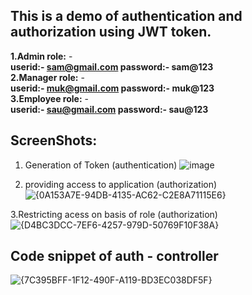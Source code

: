 ## This is a demo of authentication and authorization using JWT token. 
**1.Admin role:** - <br>
**userid:- sam@gmail.com    password:- sam@123** <br>
**2.Manager role:** - <br>
**userid:- muk@gmail.com    password:- muk@123**<br>
**3.Employee role:** - <br>
**userid:- sau@gmail.com    password:- sau@123** <br>

##
## ScreenShots:
1. Generation of Token (authentication)
![image](https://github.com/user-attachments/assets/a799f283-cb71-4e03-9e41-6db8a6e8c4a3)

2. providing access to application (authorization)
![{0A153A7E-94DB-4135-AC62-C2E8A71115E6}](https://github.com/user-attachments/assets/e012aa2f-ee99-41ea-8020-23cbe105884d)

3.Restricting acess on basis of role (authorization)
![{D4BC3DCC-7EF6-4257-979D-50769F10F38A}](https://github.com/user-attachments/assets/0b9d08fc-db1a-4dee-8688-5c2cbeaafc53)


## Code snippet of auth - controller
![{7C395BFF-1F12-490F-A119-BD3EC038DF5F}](https://github.com/user-attachments/assets/b4c297ba-49b8-4b8a-950b-4378684b815c)
